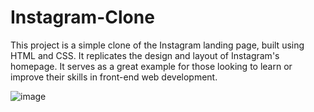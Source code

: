 # Instagram-Clone
This project is a simple clone of the Instagram landing page, built using HTML and CSS. It replicates the design and layout of Instagram's homepage. It serves as a great example for those looking to learn or improve their skills in front-end web development.

![image](https://github.com/user-attachments/assets/6c48da97-6a0f-42b4-92fb-48e0ec0d1a2f)
